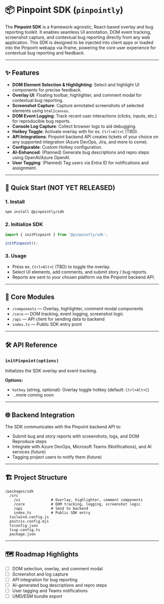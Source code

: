 # 📦 Pinpoint SDK (`pinpointly`)

The **Pinpoint SDK** is a framework-agnostic, React-based overlay and bug reporting toolkit. It enables seamless UI annotation, DOM event tracking, screenshot capture, and contextual bug reporting directly from any web application. This SDK is designed to be injected into client apps or loaded into the Pinpoint webapp via iframe, powering the core user experience for contextual bug reporting and feedback.

---

## ✨ Features

- **DOM Element Selection & Highlighting**: Select and highlight UI components for precise feedback.
- **Overlay UI**: Floating toolbar, highlighter, and comment modal for contextual bug reporting.
- **Screenshot Capture**: Capture annotated screenshots of selected elements using `html2canvas`.
- **DOM Event Logging**: Track recent user interactions (clicks, inputs, etc.) for reproducible bug reports.
- **Console Log Capture**: Collect browser logs to aid debugging.
- **Hotkey Toggle**: Activate overlay with for ex. `Ctrl+Alt+C` (TBD).
- **API Integrations**: Pinpoint backend API creates tickets of your choice on any supported integration (Azure DevOps, Jira, and more to come).
- **Configurable**: Custom Hotkey configuration.
- **AI-Enhanced**: (Planned) Generate bug descriptions and repro steps using OpenAI/Azure OpenAI.
- **User Tagging**: (Planned) Tag users via Entra ID for notifications and assignment.

---

## 🚀 Quick Start (NOT YET RELEASED)

### 1. Install

```bash
npm install @pinpointly/sdk
```

### 2. Initialize SDK

```js
import { initPinpoint } from '@pinpointly/sdk';

initPinpoint();
```

### 3. Usage
- Press ex. `Ctrl+Alt+C` (TBD) to toggle the overlay.
- Select UI elements, add comments, and submit story / bug reports.
- Reports are sent to your chosen platform via the Pinpoint backend API.

---

## 🧩 Core Modules

- `/components` — Overlay, highlighter, comment modal components
- `/core` — DOM tracking, event logging, screenshot logic
- `/api` — API client for sending data to backend
- `index.ts` — Public SDK entry point

---

## 🛠️ API Reference

### `initPinpoint(options)`
Initializes the SDK overlay and event tracking.

**Options:**
- `hotkey` (string, optional): Overlay toggle hotkey (default: `Ctrl+Alt+C`)
- ...more coming soon

---

## 🌐 Backend Integration

The SDK communicates with the Pinpoint backend API to:
- Submit bug and story reports with screenshots, logs, and DOM Reproduce steps
- Integrate with Azure DevOps, Microsoft Teams (Notifications), and AI services (future)
- Tagging project users to notify them (future)

---

## 🏗️ Project Structure

```
/packages/sdk
  /src
    /ui              # Overlay, highlighter, comment components
    /core            # DOM tracking, logging, screenshot logic
    /api             # Send to backend
    index.ts         # Public SDK entry
  tailwind.config.js
  postcss.config.mjs
  tsconfig.json
  tsup.config.ts
  package.json
```

---

## 🗺️ Roadmap Highlights
- [ ] DOM selection, overlay, and comment modal
- [ ] Screenshot and log capture
- [ ] API integration for bug reporting
- [ ] AI-generated bug descriptions and repro steps
- [ ] User tagging and Teams notifications
- [ ] UMD/ESM bundle export
